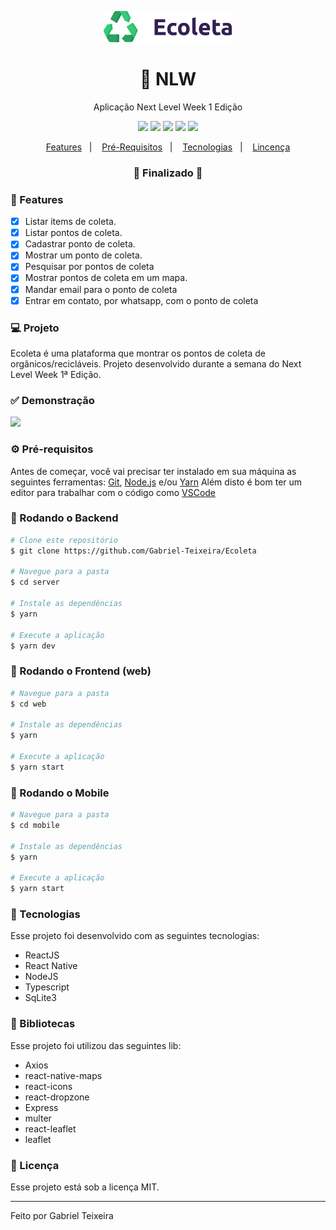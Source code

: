 <p align="center">
  <img src="https://github.com/Gabriel-Teixeira/Ecoleta/blob/master/web/src/assets/logo.svg" alt="logo" height="50"/>
</p>

<h1 align="center">
    🚀 NLW
</h1>

<p align="center">Aplicação Next Level Week 1 Edição</p>

<p align="center">
  <img src="https://img.shields.io/static/v1?label=node&message=12.13.1&color=339933&logo=node.js" />
  <img src="https://img.shields.io/static/v1?label=react&message=16.9.0&color=61DAFB&logo=react" />
  <img src="https://img.shields.io/static/v1?label=react%20native&message=37.0.1&color=0088CC&logo=reactos" />
  <img src="https://img.shields.io/badge/last%20commit-september-important" />
  <img src="https://img.shields.io/badge/license-MIT-success"/>
</p>

<p align="center">
  <a href="#-features">Features</a>&nbsp;&nbsp;&nbsp;|&nbsp;&nbsp;&nbsp;
  <a href="#-pré-requisitos">Pré-Requisitos</a>&nbsp;&nbsp;&nbsp;|&nbsp;&nbsp;&nbsp;
  <a href="#-tecnologias">Tecnologias</a>&nbsp;&nbsp;&nbsp;|&nbsp;&nbsp;&nbsp;
  <a href="#-licença">Lincença</a>
</p>

<h3 align="center"> 
🚧  Finalizado  🚧
</h3>

### 📎 Features 

- [x] Listar items de coleta.
- [x] Listar pontos de coleta.
- [x] Cadastrar ponto de coleta.
- [x] Mostrar um ponto de coleta.
- [x] Pesquisar por pontos de coleta
- [x] Mostrar pontos de coleta em um mapa.
- [x] Mandar email para o ponto de coleta
- [x] Entrar em contato, por whatsapp, com o ponto de coleta

### 💻 Projeto

Ecoleta é uma plataforma que montrar os pontos de coleta de orgânicos/recicláveis. Projeto desenvolvido durante a semana do Next Level Week 1ª Edição. 

### ✅ Demonstração
<img src="https://github.com/gabriel-nt/Ecoleta/blob/master/web/src/assets/dashboard.PNG" />

### ⚙ Pré-requisitos

Antes de começar, você vai precisar ter instalado em sua máquina as seguintes ferramentas:
[Git](https://git-scm.com), [Node.js](https://nodejs.org/en/) e/ou [Yarn](https://https://yarnpkg.com/) 
Além disto é bom ter um editor para trabalhar com o código como [VSCode](https://code.visualstudio.com/)


### 📙 Rodando o Backend

```bash
# Clone este repositório
$ git clone https://github.com/Gabriel-Teixeira/Ecoleta

# Navegue para a pasta
$ cd server

# Instale as dependências
$ yarn

# Execute a aplicação
$ yarn dev
```

### 📗 Rodando o Frontend (web)

```bash
# Navegue para a pasta
$ cd web

# Instale as dependências
$ yarn

# Execute a aplicação
$ yarn start
```

### 📘 Rodando o Mobile

```bash
# Navegue para a pasta
$ cd mobile

# Instale as dependências
$ yarn

# Execute a aplicação
$ yarn start
```

### 🚀 Tecnologias

Esse projeto foi desenvolvido com as seguintes tecnologias:

- ReactJS
- React Native
- NodeJS
- Typescript
- SqLite3

### 📕 Bibliotecas

Esse projeto foi utilizou das seguintes lib:

- Axios
- react-native-maps
- react-icons
- react-dropzone
- Express
- multer
- react-leaflet
- leaflet

### 📝 Licença

Esse projeto está sob a licença MIT.

<hr/>

Feito por Gabriel Teixeira

